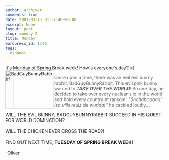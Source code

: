 ```yaml
---
author: archiver
comments: true
date: 2001-03-13 01:37:40+00:00
excerpt: None
layout: post
slug: monday-2
title: Monday
wordpress_id: 1396
tags:
- oldpost
---
```


It's Monday of Spring Break week! How's everyone's day? =)<img src="http://www.oliverweb.com/stuff/bunny.jpg" width="150" height="120" alt="BadGuyBunnyRabbit!" border="0" align="left">

> Once upon a time, there was an evil evil bunny rabbit, BadGuyBunnyRabbit. This evil pink bunny wanted to <i><b>TAKE OVER THE WORLD</b></i>! So one day, he decided to take over every nuclear silo in the world and hold every country at ransom! <i>"Shahahaaaaa! Isa vills reulz de wurlda!"</i> he cackled loudly...

WILL THE EVIL BUNNY, BADGUYBUNNYRABBIT SUCCEED IN HIS QUEST FOR WORLD DOMINATION?<br /><br />WILL THE CHICKEN EVER CROSS THE ROAD?!<br /><br />FIND OUT NEXT TIME, <b>TUESDAY OF SPRING BREAK WEEK!</b><br /><br />-Oliver